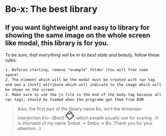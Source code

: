 Bo-x: The best library
===============
## If you want lightweight and easy to library for showing the same image on the whole screen like modal, this library is for you.
To be _sure, that everything will be in its best state and beauty,_ follow these rules:

	1. Beforoe starting, remove "example" folder (You will free some space)
	2. The element which will be the modal must be created with <a> tag and own a [href] attribute which will indicate to the image which will be shown on the screen
	3. Make sure to use the js file in the end of the body tag because all <a> tags, should be loaded when the programm get them from DOM

>Also, the first part of the library name Bo, isn't the Armenian interjection Բօ~ (Boo!) ![alt text](https://raw.githubusercontent.com/Smbo-2002/bo-x/master/example/img/ghost.png "Booo!"), which people usually use for scaring . It is shortand of my name Smbat -> Smbo -> Bo. Thank you for your attention. :) 
